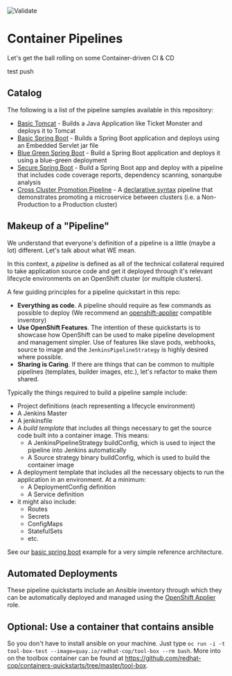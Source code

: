 ![Validate](https://github.com/redhat-cop/container-pipelines/workflows/Validate/badge.svg)

# Container Pipelines

Let's get the ball rolling on some Container-driven CI &amp; CD

test push

## Catalog

The following is a list of the pipeline samples available in this repository:

- [Basic Tomcat](./basic-tomcat) - Builds a Java Application like Ticket Monster and deploys it to Tomcat
- [Basic Spring Boot](./basic-spring-boot) - Builds a Spring Boot application and deploys using an Embedded Servlet jar file
- [Blue Green Spring Boot](./blue-green-spring) - Build a Spring Boot application and deploys it using a blue-green deployment
- [Secure Spring Boot](./secure-spring-boot) - Build a Spring Boot app and deploy with a pipeline that includes code coverage reports, dependency scanning, sonarqube analysis
- [Cross Cluster Promotion Pipeline](./multi-cluster-spring-boot) - A [declarative syntax](https://jenkins.io/doc/book/pipeline/syntax/#declarative-pipeline) pipeline that demonstrates promoting a microservice between clusters (i.e. a Non-Production to a Production cluster)

## Makeup of a "Pipeline"

We understand that everyone's definition of a pipeline is a little (maybe a lot) different. Let's talk about what WE mean.

In this context, a _pipeline_ is defined as all of the technical collateral required to take application source code and get it deployed through it's relevant lifecycle environments on an OpenShift cluster (or multiple clusters).

A few guiding principles for a pipeline quickstart in this repo:
- **Everything as code**. A pipeline should require as few commands as possible to deploy (We recommend an [openshift-applier](https://github.com/redhat-cop/openshift-applier) compatible inventory)
- **Use OpenShift Features**. The intention of these quickstarts is to showcase how OpenShift can be used to make pipeline development and management simpler. Use of features like slave pods, webhooks, source to image and the `JenkinsPipelineStrategy` is highly desired where possible.
- **Sharing is Caring**. If there are things that can be common to multiple pipelines (templates, builder images, etc.), let's refactor to make them shared.

Typically the things required to build a pipeline sample include:
- Project definitions (each representing a lifecycle environment)
- A Jenkins Master
- A jenkinsfile
- A _build template_ that includes all things necessary to get the source code built into a container image. This means:
  - A JenkinsPipelineStrategy buildConfig, which is used to inject the pipeline into Jenkins automatically
  - A Source strategy binary buildConfig, which is used to build the container image
- A deployment template that includes all the necessary objects to run the application in an environment. At a minimum:
  - A DeploymentConfig definition
  - A Service definition
- it might also include:
  - Routes
  - Secrets
  - ConfigMaps
  - StatefulSets
  - etc.

See our [basic spring boot](./basic-spring-boot) example for a very simple reference architecture.

## Automated Deployments

These pipeline quickstarts include an Ansible inventory through which they can be automatically deployed and managed using the [OpenShift Applier](https://github.com/redhat-cop/openshift-applier) role.

## Optional: Use a container that contains ansible 
So you don't have to install ansible on your machine.   Just type `oc run -i -t tool-box-test --image=quay.io/redhat-cop/tool-box --rm bash`.  More into on the toolbox container can be found at https://github.com/redhat-cop/containers-quickstarts/tree/master/tool-box.
